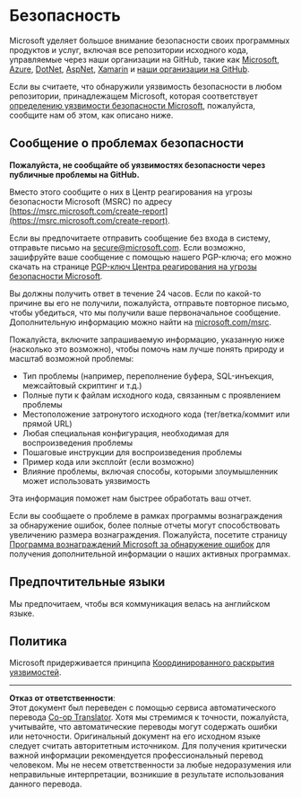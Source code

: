 <!--
CO_OP_TRANSLATOR_METADATA:
{
  "original_hash": "8587f83cfded1bfab99fda4022f4df89",
  "translation_date": "2025-08-26T21:27:01+00:00",
  "source_file": "SECURITY.md",
  "language_code": "ru"
}
-->
# Безопасность

Microsoft уделяет большое внимание безопасности своих программных продуктов и услуг, включая все репозитории исходного кода, управляемые через наши организации на GitHub, такие как [Microsoft](https://github.com/Microsoft), [Azure](https://github.com/Azure), [DotNet](https://github.com/dotnet), [AspNet](https://github.com/aspnet), [Xamarin](https://github.com/xamarin) и [наши организации на GitHub](https://opensource.microsoft.com/).

Если вы считаете, что обнаружили уязвимость безопасности в любом репозитории, принадлежащем Microsoft, которая соответствует [определению уязвимости безопасности Microsoft](https://docs.microsoft.com/en-us/previous-versions/tn-archive/cc751383(v=technet.10)), пожалуйста, сообщите нам об этом, как описано ниже.

## Сообщение о проблемах безопасности

**Пожалуйста, не сообщайте об уязвимостях безопасности через публичные проблемы на GitHub.**

Вместо этого сообщите о них в Центр реагирования на угрозы безопасности Microsoft (MSRC) по адресу [https://msrc.microsoft.com/create-report](https://msrc.microsoft.com/create-report).

Если вы предпочитаете отправить сообщение без входа в систему, отправьте письмо на [secure@microsoft.com](mailto:secure@microsoft.com). Если возможно, зашифруйте ваше сообщение с помощью нашего PGP-ключа; его можно скачать на странице [PGP-ключ Центра реагирования на угрозы безопасности Microsoft](https://www.microsoft.com/en-us/msrc/pgp-key-msrc).

Вы должны получить ответ в течение 24 часов. Если по какой-то причине вы его не получили, пожалуйста, отправьте повторное письмо, чтобы убедиться, что мы получили ваше первоначальное сообщение. Дополнительную информацию можно найти на [microsoft.com/msrc](https://www.microsoft.com/msrc).  

Пожалуйста, включите запрашиваемую информацию, указанную ниже (насколько это возможно), чтобы помочь нам лучше понять природу и масштаб возможной проблемы:

  * Тип проблемы (например, переполнение буфера, SQL-инъекция, межсайтовый скриптинг и т.д.)
  * Полные пути к файлам исходного кода, связанным с проявлением проблемы
  * Местоположение затронутого исходного кода (тег/ветка/коммит или прямой URL)
  * Любая специальная конфигурация, необходимая для воспроизведения проблемы
  * Пошаговые инструкции для воспроизведения проблемы
  * Пример кода или эксплойт (если возможно)
  * Влияние проблемы, включая способы, которыми злоумышленник может использовать уязвимость

Эта информация поможет нам быстрее обработать ваш отчет.

Если вы сообщаете о проблеме в рамках программы вознаграждения за обнаружение ошибок, более полные отчеты могут способствовать увеличению размера вознаграждения. Пожалуйста, посетите страницу [Программа вознаграждений Microsoft за обнаружение ошибок](https://microsoft.com/msrc/bounty) для получения дополнительной информации о наших активных программах.

## Предпочтительные языки

Мы предпочитаем, чтобы вся коммуникация велась на английском языке.

## Политика

Microsoft придерживается принципа [Координированного раскрытия уязвимостей](https://www.microsoft.com/en-us/msrc/cvd).

---

**Отказ от ответственности**:  
Этот документ был переведен с помощью сервиса автоматического перевода [Co-op Translator](https://github.com/Azure/co-op-translator). Хотя мы стремимся к точности, пожалуйста, учитывайте, что автоматические переводы могут содержать ошибки или неточности. Оригинальный документ на его исходном языке следует считать авторитетным источником. Для получения критически важной информации рекомендуется профессиональный перевод человеком. Мы не несем ответственности за любые недоразумения или неправильные интерпретации, возникшие в результате использования данного перевода.